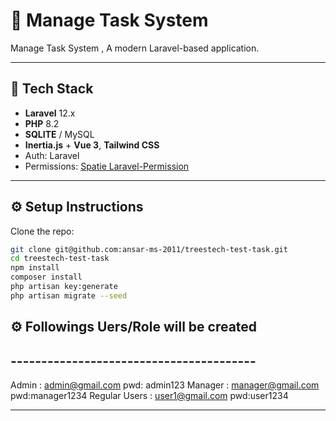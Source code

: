 # 🚀 Manage Task System

Manage Task  System , A modern Laravel-based application.

---

## 🧱 Tech Stack

- **Laravel** 12.x
- **PHP** 8.2
- **SQLITE** / MySQL
- **Inertia.js** + **Vue 3**, **Tailwind CSS**
- Auth: Laravel 
- Permissions: [Spatie Laravel-Permission](https://spatie.be/docs/laravel-permission)

---

## ⚙️ Setup Instructions

Clone the repo:

```bash
git clone git@github.com:ansar-ms-2011/treestech-test-task.git
cd treestech-test-task
npm install
composer install
php artisan key:generate
php artisan migrate --seed

```

## ⚙️ Followings Uers/Role will be created
## ----------------------------------------
Admin : admin@gmail.com   pwd: admin123
Manager : manager@gmail.com pwd:manager1234
Regular Users : user1@gmail.com   pwd:user1234

---